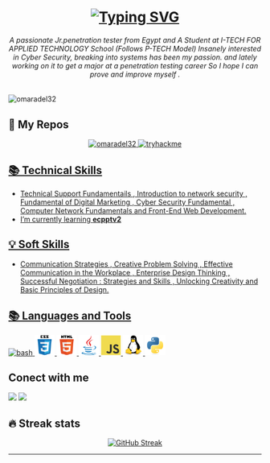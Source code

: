 <h1 align = "center">
<a href="https://git.io/typing-svg"><img src="https://readme-typing-svg.herokuapp.com?font=Fira+Code&size=75&duration=1500&pause=600&color=0CE82B&background=00000000&center=true&vCenter=true&multiline=true&width=1920&height=214&lines=Omar+Adel;Jr.+Penetration+Tester" alt="Typing SVG" />
</h1></a>
</h1>

<h6 align="center">A passionate Jr.penetration tester from Egypt and A Student at I-TECH FOR APPLIED TECHNOLOGY School (Follows P-TECH Model)
Insanely interested in Cyber Security, breaking into systems has been my passion. and lately working on it to get a major at a penetration testing career
So I hope I can prove and improve myself .</h6>

<p align="left"> <img src="https://komarev.com/ghpvc/?username=omaradel32&label=Profile%20views&color=0e75b6&style=flat" alt="omaradel32" /> 

   </p>

## 📘 My Repos

<p align="center">    
    <a href="https://github.com/omaradel32/omaradel32"><img width="250" src="https://denvercoder1-github-readme-stats.vercel.app/api/pin/?username=omaradel32&repo=omaradel32&bg_color=1F222E&title_color=6FF71E&hide_border=true&icon_color=6FF71E&show_icons=false" alt="omaradel32">    
    <a href="https://github.com/omaradel32/tryhackme"><img width="250" src="https://denvercoder1-github-readme-stats.vercel.app/api/pin/?username=omaradel32&repo=tryhackme&bg_color=1F222E&title_color=6FF71E&hide_border=true&icon_color=6FF71E&show_icons=false" alt="tryhackme">
</p>


## 📚 Technical Skills 

- Technical Support Fundamentails , Introduction to network security , Fundamental of Digital Marketing , Cyber Security Fundamental , Computer Network Fundamentals and Front-End Web Development.
-  I’m currently learning **ecpptv2**


## 💡 Soft Skills

- Communication Strategies , Creative Problem Solving , Effective Communication in the Workplace , Enterprise Design Thinking , Successful Negotiation : Strategies and Skills , Unlocking Creativity and Basic Principles of Design.



## 📚 Languages and Tools
<p align="left"> <a href="https://www.gnu.org/software/bash/" target="_blank" rel="noreferrer"> <img src="https://img.icons8.com/color/512/bash.png" alt="bash" width="40" height="40"/> </a> <a href="https://www.w3schools.com/css/" target="_blank" rel="noreferrer"> <img src="https://raw.githubusercontent.com/devicons/devicon/master/icons/css3/css3-original-wordmark.svg" alt="css3" width="40" height="40"/> </a> <a href="https://www.w3.org/html/" target="_blank" rel="noreferrer"> <img src="https://raw.githubusercontent.com/devicons/devicon/master/icons/html5/html5-original-wordmark.svg" alt="html5" width="40" height="40"/> </a> <a href="https://www.java.com" target="_blank" rel="noreferrer"> <img src="https://raw.githubusercontent.com/devicons/devicon/master/icons/java/java-original.svg" alt="java" width="40" height="40"/> </a> <a href="https://developer.mozilla.org/en-US/docs/Web/JavaScript" target="_blank" rel="noreferrer"> <img src="https://raw.githubusercontent.com/devicons/devicon/master/icons/javascript/javascript-original.svg" alt="javascript" width="40" height="40"/> </a> <a href="https://www.linux.org/" target="_blank" rel="noreferrer"> <img src="https://raw.githubusercontent.com/devicons/devicon/master/icons/linux/linux-original.svg" alt="linux" width="40" height="40"/> </a> <a href="https://www.python.org" target="_blank" rel="noreferrer"> <img src="https://raw.githubusercontent.com/devicons/devicon/master/icons/python/python-original.svg" alt="python" width="40" height="40"/> </a> </p>

## Conect with me
<p align="left">
    <a href="https://www.linkedin.com/in/omar-adel-bb8587233/">
    <img src="https://cdn-icons-png.flaticon.com/512/145/145807.png"width="30"></a> 
    <a href="mailto:omaradel323232@gmail.com"><img src="https://cdn-icons-png.flaticon.com/128/732/732200.png"width="30"></a>

</p>



## 🔥 Streak stats
<div align="center">

[![GitHub Streak](https://streak-stats.demolab.com/?user=omaradel32&theme=monokai-metallian&hide_border=true)](https://git.io/streak-stats)

</div>

-------------------------------------------------------------------------------------------------------------------------------------------------------------


